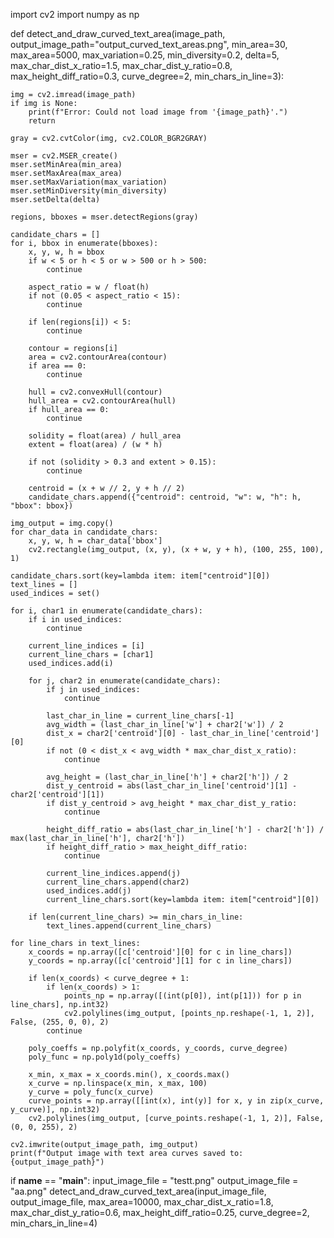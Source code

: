 import cv2
import numpy as np

def detect_and_draw_curved_text_area(image_path, output_image_path="output_curved_text_areas.png",
                                     min_area=30, max_area=5000, max_variation=0.25,
                                     min_diversity=0.2, delta=5,
                                     max_char_dist_x_ratio=1.5, max_char_dist_y_ratio=0.8,
                                     max_height_diff_ratio=0.3, curve_degree=2, min_chars_in_line=3):

    img = cv2.imread(image_path)
    if img is None:
        print(f"Error: Could not load image from '{image_path}'.")
        return

    gray = cv2.cvtColor(img, cv2.COLOR_BGR2GRAY)

    mser = cv2.MSER_create()
    mser.setMinArea(min_area)
    mser.setMaxArea(max_area)
    mser.setMaxVariation(max_variation)
    mser.setMinDiversity(min_diversity)
    mser.setDelta(delta)

    regions, bboxes = mser.detectRegions(gray)

    candidate_chars = []
    for i, bbox in enumerate(bboxes):
        x, y, w, h = bbox
        if w < 5 or h < 5 or w > 500 or h > 500:
            continue

        aspect_ratio = w / float(h)
        if not (0.05 < aspect_ratio < 15):
            continue

        if len(regions[i]) < 5:
            continue

        contour = regions[i]
        area = cv2.contourArea(contour)
        if area == 0:
            continue

        hull = cv2.convexHull(contour)
        hull_area = cv2.contourArea(hull)
        if hull_area == 0:
            continue

        solidity = float(area) / hull_area
        extent = float(area) / (w * h)

        if not (solidity > 0.3 and extent > 0.15):
            continue

        centroid = (x + w // 2, y + h // 2)
        candidate_chars.append({"centroid": centroid, "w": w, "h": h, "bbox": bbox})

    img_output = img.copy()
    for char_data in candidate_chars:
        x, y, w, h = char_data['bbox']
        cv2.rectangle(img_output, (x, y), (x + w, y + h), (100, 255, 100), 1)

    candidate_chars.sort(key=lambda item: item["centroid"][0])
    text_lines = []
    used_indices = set()

    for i, char1 in enumerate(candidate_chars):
        if i in used_indices:
            continue

        current_line_indices = [i]
        current_line_chars = [char1]
        used_indices.add(i)

        for j, char2 in enumerate(candidate_chars):
            if j in used_indices:
                continue

            last_char_in_line = current_line_chars[-1]
            avg_width = (last_char_in_line['w'] + char2['w']) / 2
            dist_x = char2['centroid'][0] - last_char_in_line['centroid'][0]
            if not (0 < dist_x < avg_width * max_char_dist_x_ratio):
                continue

            avg_height = (last_char_in_line['h'] + char2['h']) / 2
            dist_y_centroid = abs(last_char_in_line['centroid'][1] - char2['centroid'][1])
            if dist_y_centroid > avg_height * max_char_dist_y_ratio:
                continue

            height_diff_ratio = abs(last_char_in_line['h'] - char2['h']) / max(last_char_in_line['h'], char2['h'])
            if height_diff_ratio > max_height_diff_ratio:
                continue

            current_line_indices.append(j)
            current_line_chars.append(char2)
            used_indices.add(j)
            current_line_chars.sort(key=lambda item: item["centroid"][0])

        if len(current_line_chars) >= min_chars_in_line:
            text_lines.append(current_line_chars)

    for line_chars in text_lines:
        x_coords = np.array([c['centroid'][0] for c in line_chars])
        y_coords = np.array([c['centroid'][1] for c in line_chars])

        if len(x_coords) < curve_degree + 1:
            if len(x_coords) > 1:
                points_np = np.array([(int(p[0]), int(p[1])) for p in line_chars], np.int32)
                cv2.polylines(img_output, [points_np.reshape(-1, 1, 2)], False, (255, 0, 0), 2)
            continue

        poly_coeffs = np.polyfit(x_coords, y_coords, curve_degree)
        poly_func = np.poly1d(poly_coeffs)

        x_min, x_max = x_coords.min(), x_coords.max()
        x_curve = np.linspace(x_min, x_max, 100)
        y_curve = poly_func(x_curve)
        curve_points = np.array([[int(x), int(y)] for x, y in zip(x_curve, y_curve)], np.int32)
        cv2.polylines(img_output, [curve_points.reshape(-1, 1, 2)], False, (0, 0, 255), 2)

    cv2.imwrite(output_image_path, img_output)
    print(f"Output image with text area curves saved to: {output_image_path}")


if __name__ == "__main__":
    input_image_file = "testt.png"
    output_image_file = "aa.png"
    detect_and_draw_curved_text_area(input_image_file, output_image_file,
                                     max_area=10000,
                                     max_char_dist_x_ratio=1.8,
                                     max_char_dist_y_ratio=0.6,
                                     max_height_diff_ratio=0.25,
                                     curve_degree=2,
                                     min_chars_in_line=4)